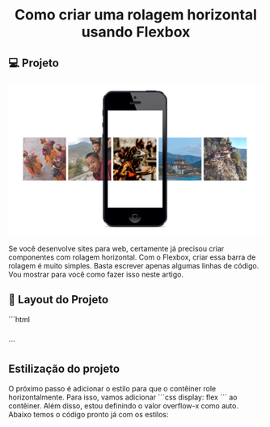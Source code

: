 <h1 align="center">Como criar uma rolagem horizontal usando Flexbox</h1>

## 💻 Projeto

<p align="center">
    <img src="./assets/img/1_8MiXDWg3C4evyq1WtRWTcw.png"/>
</p>

Se você desenvolve sites para web, certamente já precisou criar componentes com rolagem horizontal. Com o Flexbox, criar essa barra de rolagem é muito simples. Basta escrever apenas algumas linhas de código. Vou mostrar para você como fazer isso neste artigo.

## 🔖 Layout do Projeto

´´´html
    <div class="container">
        <img src="./assets/img/source.unsplash.com/random?a=1" alt="">
        <img src="./assets/imgsource.unsplash.com/random?b=1" alt="">
        <img src="./assets/imgsource.unsplash.com/random?c=1" alt="">
        <img src="./assets/imgsource.unsplash.com/random?e=1" alt="">
        <img src="./assets/imgsource.unsplash.com/random?f=1" alt="">
        <img src="./assets/imgsource.unsplash.com/random?g=1" alt="">
        <img src="./assets/imgsource.unsplash.com/random?h=1" alt="">
    </div>
´´´

## Estilização do projeto

O próximo passo é adicionar o estilo para que o contêiner role horizontalmente. Para isso, vamos adicionar
´´´css
    display: flex
´´´ ao contêiner. Além disso, estou definindo o valor overflow-x como auto. Abaixo temos o código pronto já com os estilos:
